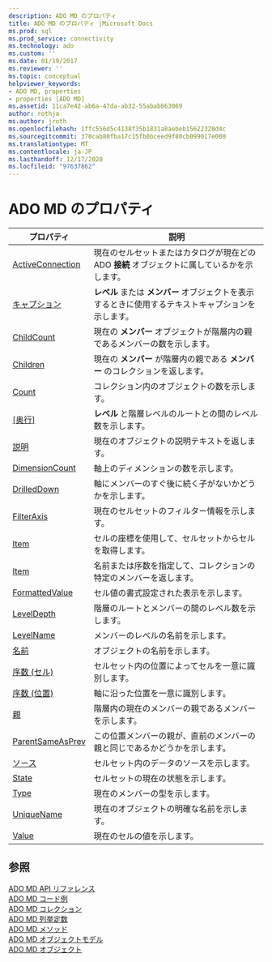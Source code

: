 ```yaml
---
description: ADO MD のプロパティ
title: ADO MD のプロパティ |Microsoft Docs
ms.prod: sql
ms.prod_service: connectivity
ms.technology: ado
ms.custom: ''
ms.date: 01/19/2017
ms.reviewer: ''
ms.topic: conceptual
helpviewer_keywords:
- ADO MD, properties
- properties [ADO MD]
ms.assetid: 11ca7e42-ab6a-47da-ab32-55abab663069
author: rothja
ms.author: jroth
ms.openlocfilehash: 1ffc556d5c4138f35b1831a8aebeb15622328d4c
ms.sourcegitcommit: 370cab80fba17c15fb0bceed9f80cb099017e000
ms.translationtype: MT
ms.contentlocale: ja-JP
ms.lasthandoff: 12/17/2020
ms.locfileid: "97637862"
---
```

# <a name="ado-md-properties"></a>ADO MD のプロパティ

|プロパティ|説明|  
|-|-|  
|[ActiveConnection](./activeconnection-property-ado-md.md)|現在のセルセットまたはカタログが現在どの ADO **接続** オブジェクトに属しているかを示します。|  
|[キャプション](./caption-property-ado-md.md)|**レベル** または **メンバー** オブジェクトを表示するときに使用するテキストキャプションを示します。|  
|[ChildCount](./childcount-property-ado-md.md)|現在の **メンバー** オブジェクトが階層内の親であるメンバーの数を示します。|  
|[Children](./children-property-ado-md.md)|現在の **メンバー** が階層内の親である **メンバー** のコレクションを返します。|  
|[Count](../ado-api/count-property-ado.md)|コレクション内のオブジェクトの数を示します。|  
|[[奥行]](./depth-property-ado-md.md)|**レベル** と階層レベルのルートとの間のレベル数を示します。|  
|[説明](./description-property-ado-md.md)|現在のオブジェクトの説明テキストを返します。|  
|[DimensionCount](./dimensioncount-property-ado-md.md)|軸上のディメンションの数を示します。|  
|[DrilledDown](./drilleddown-property-ado-md.md)|軸にメンバーのすぐ後に続く子がないかどうかを示します。|  
|[FilterAxis](./filteraxis-property-ado-md.md)|現在のセルセットのフィルター情報を示します。|  
|[Item](./item-property-ado-md-cellset.md)|セルの座標を使用して、セルセットからセルを取得します。|  
|[Item](../ado-api/item-property-ado.md)|名前または序数を指定して、コレクションの特定のメンバーを返します。|  
|[FormattedValue](./formattedvalue-property-ado-md.md)|セル値の書式設定された表示を示します。|  
|[LevelDepth](./leveldepth-property-ado-md.md)|階層のルートとメンバーの間のレベル数を示します。|  
|[LevelName](./levelname-property-ado-md.md)|メンバーのレベルの名前を示します。|  
|[名前](./name-property-ado-md.md)|オブジェクトの名前を示します。|  
|[序数 (セル)](./ordinal-property-ado-md-cell.md)|セルセット内の位置によってセルを一意に識別します。|  
|[序数 (位置)](./ordinal-property-ado-md-position.md)|軸に沿った位置を一意に識別します。|  
|[親](./parent-property-ado-md.md)|階層内の現在のメンバーの親であるメンバーを示します。|  
|[ParentSameAsPrev](./parentsameasprev-property-ado-md.md)|この位置メンバーの親が、直前のメンバーの親と同じであるかどうかを示します。|  
|[ソース](./source-property-ado-md.md)|セルセット内のデータのソースを示します。|  
|[State](./state-property-ado-md.md)|セルセットの現在の状態を示します。|  
|[Type](./type-property-ado-md.md)|現在のメンバーの型を示します。|  
|[UniqueName](./uniquename-property-ado-md.md)|現在のオブジェクトの明確な名前を示します。|  
|[Value](./value-property-ado-md.md)|現在のセルの値を示します。|  
  
## <a name="see-also"></a>参照  
 [ADO MD API リファレンス](./ado-md-object-model.md)   
 [ADO MD コード例](./ado-md-code-examples.md)   
 [ADO MD コレクション](./ado-md-collections.md)   
 [ADO MD 列挙定数](./ado-md-enumerated-constants.md)   
 [ADO MD メソッド](./ado-md-methods.md)   
 [ADO MD オブジェクトモデル](./ado-md-object-model.md)   
 [ADO MD オブジェクト](./ado-md-objects.md)